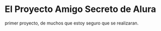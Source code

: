 # El Proyecto Amigo Secreto de Alura 

primer proyecto, de muchos que estoy seguro que se realizaran.